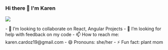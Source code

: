 ### Hi there 👋 I'm Karen 
<p align="left" dir="auto">
  <a href="https://www.linkedin.com/in/karencardoz" rel="nofollow">
    <img src="https://camo.githubusercontent.com/a493f6833f99fb3c85788d6d9305e6b7a42b838e5ee5d138fd9a8214a7e77472/68747470733a2f2f696d672e736869656c64732e696f2f62616467652f6c696e6b6564696e2d2532333030373742352e7376673f267374796c653d666f722d7468652d6261646765266c6f676f3d6c696e6b6564696e266c6f676f436f6c6f723d7768697465" data-canonical-src="https://img.shields.io/badge/linkedin-%230077B5.svg?&amp;style=for-the-badge&amp;logo=linkedin&amp;logoColor=white" style="max-width: 100%;">
  </a>
</p>
- 👯 I’m looking to collaborate on React, Angular Projects
- 🤔 I’m looking for help with feedback on my code
- 📫 How to reach me: karen.cardoz19@gmail.com
- 😄 Pronouns: she/her
- ⚡ Fun fact: plant mom
</p>
